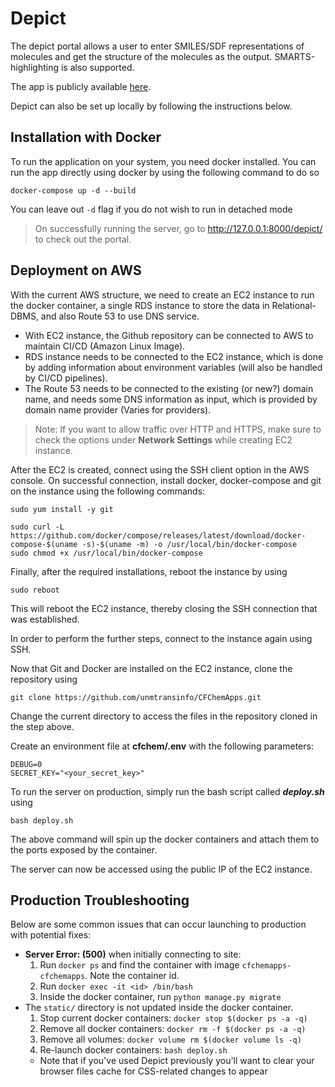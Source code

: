 # Depict
The depict portal allows a user to enter SMILES/SDF representations of molecules and get the structure of the molecules as the output. SMARTS-highlighting is also supported. 


The app is publicly available [here](http://3.145.25.193/depict/). 

Depict can also be set up locally by following the instructions below.

## Installation with Docker
To run the application on your system, you need docker installed. You can run the app directly using docker by using the following command to do so
```
docker-compose up -d --build 
```  
You can leave out `-d` flag if you do not wish to run in detached mode

> On successfully running the server, go to http://127.0.0.1:8000/depict/ to check out the portal.

## Deployment on AWS
With the current AWS structure, we need to create an EC2 instance to run the docker container, a single RDS instance to store the data in Relational-DBMS, and also Route 53 to use DNS service.

 - With EC2 instance, the Github repository can be connected to AWS to
   maintain CI/CD (Amazon Linux Image). 
 - RDS instance needs to be connected to the EC2 instance, which is done
   by adding information about environment variables (will also be
   handled by CI/CD pipelines).
 - The Route 53 needs to be connected to the existing (or new?) domain name, and needs some DNS information as input, which is provided by domain name provider (Varies for providers).

> Note: If you want to allow traffic over HTTP and HTTPS, make sure to check the options under **Network Settings** while creating EC2 instance.

After the EC2 is created, connect using the SSH client option in the AWS console.
On successful connection, install docker, docker-compose and git on the instance using the following commands:

```
sudo yum install -y git

sudo curl -L https://github.com/docker/compose/releases/latest/download/docker-compose-$(uname -s)-$(uname -m) -o /usr/local/bin/docker-compose
sudo chmod +x /usr/local/bin/docker-compose
```

Finally, after the required installations, reboot the instance by using
```
sudo reboot
```
This will reboot the EC2 instance, thereby closing the SSH connection that was established.

In order to perform the further steps, connect to the instance again using SSH.

Now that Git and Docker are installed on the EC2 instance, clone the repository using 
```
git clone https://github.com/unmtransinfo/CFChemApps.git
```

Change the current directory to access the files in the repository cloned in the step above. 

Create an environment file at **cfchem/.env** with the following parameters:
```
DEBUG=0
SECRET_KEY="<your_secret_key>"
```

To run the server on production, simply run the bash script called ***deploy.sh*** using

```
bash deploy.sh
```
    
The above command will spin up the docker containers and attach them to the ports exposed by the container. 

The server can now be accessed using the public IP of the EC2 instance.



## Production Troubleshooting
Below are some common issues that can occur launching to production with potential fixes:
* **Server Error: (500)** when initially connecting to site:
    1. Run `docker ps` and find the container with image `cfchemapps-cfchemapps`. Note the container id.
    2. Run `docker exec -it <id> /bin/bash`
    3. Inside the docker container, run `python manage.py migrate`
* The `static/` directory is not updated inside the docker container.
    1. Stop current docker containers: `docker stop $(docker ps -a -q)`
    2. Remove all docker containers: `docker rm -f $(docker ps -a -q)`
    3. Remove all volumes: `docker volume rm $(docker volume ls -q)`
    4. Re-launch docker containers: `bash deploy.sh`
    * Note that if you've used Depict previously you'll want to clear your browser files cache for CSS-related changes to appear